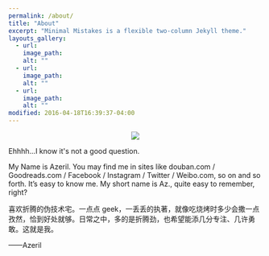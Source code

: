 ```yaml
---
permalink: /about/
title: "About"
excerpt: "Minimal Mistakes is a flexible two-column Jekyll theme."
layouts_gallery:
  - url: 
    image_path: 
    alt: ""
  - url: 
    image_path: 
    alt: ""
  - url: 
    image_path: 
    alt: ""
modified: 2016-04-18T16:39:37-04:00
---
```


<center>
    <p><img src="http://dreamofbook.qiniudn.com/Zero.png" align="center"></p>
</center>

Ehhhh...I know it's not a good question.

My Name is Azeril. You may find me in sites like douban.com / Goodreads.com / Facebook / Instagram / Twitter / Weibo.com, so on and so forth. It’s easy to know me. My short name is Az., quite easy to remember, right?

喜欢折腾的伪技术宅。一点点 geek，一丢丢的执著，就像吃烧烤时多少会撒一点孜然，恰到好处就够。日常之中，多的是折腾劲，也希望能添几分专注、几许勇敢。这就是我。

——Azeril